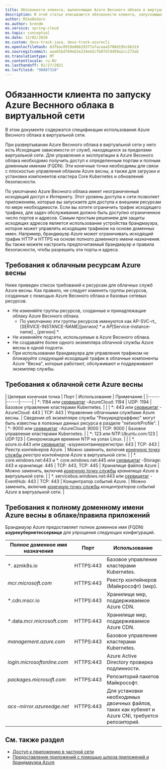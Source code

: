 ```yaml
---
title: Обязанности клиента, выполняющие Azure Веснного облака в виртуальной сети
description: В этой статье описываются обязанности клиента, запускающие Azure Веснного облака в виртуальной сети.
author: MikeDodaro
ms.author: brendm
ms.service: spring-cloud
ms.topic: conceptual
ms.date: 12/02/2020
ms.custom: devx-track-java, devx-track-azurecli
ms.openlocfilehash: 63fbac0919e06b29377afacaaa5708d195c6b319
ms.sourcegitcommit: aaa65bd769eb2e234e42cfb07d7d459a2cc273ab
ms.translationtype: MT
ms.contentlocale: ru-RU
ms.lasthandoff: 01/27/2021
ms.locfileid: "98887310"
---
```

# <a name="customer-responsibilities-for-running-azure-spring-cloud-in-vnet"></a>Обязанности клиента по запуску Azure Веснного облака в виртуальной сети
В этом документе содержатся спецификации использования Azure Веснного облака в виртуальной сети.

При развертывании Azure Веснного облака в виртуальной сети у него есть Исходящие зависимости от служб, находящихся за пределами виртуальной сети. Для управления и эксплуатации в Azure Веснного облака необходимо получить доступ к определенным портам и полным доменным именам (FQDN). Эти конечные точки необходимы для связи с плоскостью управления облаком Azure весны, а также для загрузки и установки компонентов кластера Core Kubernetes и обновлений безопасности.

По умолчанию Azure Веснного облака имеет неограниченный исходящий доступ к Интернету. Этот уровень доступа к сети позволяет приложениям, которые вы запускаете для доступа к внешним ресурсам по мере необходимости. Если вы хотите ограничить трафик исходящего трафика, для задач обслуживания должно быть доступно ограниченное число портов и адресов. Самым простым решением для защиты исходящих адресов является использование устройства брандмауэра, которое может управлять исходящим трафиком на основе доменных имен. Например, брандмауэр Azure может ограничивать исходящий трафик HTTP и HTTPS на основе полного доменного имени назначения. Вы также можете настроить предпочитаемый брандмауэр и правила безопасности, чтобы разрешить эти порты и адреса.

## <a name="azure-spring-cloud-resource-requirements"></a>Требования к облачным ресурсам Azure весны 

Ниже приведен список требований к ресурсам для облачных служб Azure весны. Как правило, не следует изменять группы ресурсов, созданные с помощью Azure Веснного облака и базовых сетевых ресурсов.
- Не изменяйте группы ресурсов, созданные и принадлежащие облаку Azure Веснного облака.
  - По умолчанию эти группы ресурсов именуются как AP-SVC-rt_ [SERVICE-INSTANCE-NAME]_[регион] * и AP_[Service-instance-name] _ [регион] *.
- Не изменяйте подсети, используемые в Azure Веснного облака.
- Не создавайте более одного экземпляра облачной службы Azure весны в одной подсети.
- При использовании брандмауэра для управления трафиком не *блокируйте следующий* исходящий трафик в облачные компоненты Azure "Весна", которые работают, обслуживают и поддерживают экземпляр службы.

## <a name="azure-spring-cloud-network-requirements"></a>Требования к облачной сети Azure весны

  | Целевая конечная точка | Порт | Использование | Примечание |
  |------|------|------|
  | *: 1194 *или* [сервицетаг](https://docs.microsoft.com/azure/virtual-network/service-tags-overview#available-service-tags) -AzureCloud: 1194 | UDP: 1194 | Базовое управление кластерами Kubernetes. | |
  | *: 443 *или* [сервицетаг](https://docs.microsoft.com/azure/virtual-network/service-tags-overview#available-service-tags) -AzureCloud: 443 | TCP: 443 | Управление облачными службами Azure весны. | Сведения об экземпляре службы "Рекуиредтраффикс" могут быть известны в полезных данных ресурса в разделе "networkProfile". |
  | *: 9000 *или* [сервицетаг](https://docs.microsoft.com/azure/virtual-network/service-tags-overview#available-service-tags) -AzureCloud: 9000 | TCP: 9000 | Базовое управление кластерами Kubernetes. |
  | *: 123 *или* NTP.Ubuntu.com:123 | UDP:123 | Синхронизация времени NTP на узлах Linux. | |
  | *. azure.io:443 *или* [сервицетаг](https://docs.microsoft.com/azure/virtual-network/service-tags-overview#available-service-tags) -азуреконтаинеррегистри: 443 | TCP: 443 | Реестр контейнеров Azure. | Можно заменить, включив [конечную точку службы](https://docs.microsoft.com/azure/virtual-network/virtual-network-service-endpoints-overview) *реестра контейнеров Azure* в виртуальной сети. |
  | *. core.windows.net:443 и *. core.windows.net:445 *или* [сервицетаг](https://docs.microsoft.com/azure/virtual-network/service-tags-overview#available-service-tags) -Storage: 443 и хранилище: 445 | TCP: 443, TCP: 445 | Хранилище файлов Azure | Можно заменить, включив [конечную точку службы](https://docs.microsoft.com/azure/virtual-network/virtual-network-service-endpoints-overview) *хранилища Azure* в виртуальной сети. |
  | *. servicebus.windows.net:443 *или* [сервицетаг](https://docs.microsoft.com/azure/virtual-network/service-tags-overview#available-service-tags) -EventHub: 443 | TCP: 443 | Концентратор событий Azure. | Можно заменить, включив [конечную точку службы](https://docs.microsoft.com/azure/virtual-network/virtual-network-service-endpoints-overview) *концентраторов событий Azure* в виртуальной сети. |
  

## <a name="azure-spring-cloud-fqdn-requirements--application-rules"></a>Требования к полному доменному имени Azure весны в облаке/правила приложений

Брандмауэр Azure предоставляет полное доменное имя (FQDN) **азурекубернетессервице** для упрощения следующих конфигураций.

  | Полное доменное имя назначения | Порт | Использование |
  |------|------|------|
  | *. azmk8s.io | HTTPS:443 | Базовое управление кластерами Kubernetes. |
  | <i>mcr.microsoft.com</i> | HTTPS:443 | Реестр контейнеров (Майкрософт) (мкр). |
  | *.cdn.mscr.io | HTTPS:443 | Хранилище мкр, поддерживаемое Azure CDN. |
  | *.data.mcr.microsoft.com | HTTPS:443 | Хранилище мкр, поддерживаемое Azure CDN. |
  | <i>management.azure.com</i> | HTTPS:443 | Базовое управление кластерами Kubernetes. |
  | <i>login.microsoftonline.com</i> | HTTPS:443 | Azure Active Directory проверка подлинности. |
  |<i>packages.microsoft.com</i>    | HTTPS:443 | Репозиторий пакетов Майкрософт. |
  | <i>acs-mirror.azureedge.net</i> | HTTPS:443 | Для установки необходимых двоичных файлов, таких как кубенет и Azure CNI, требуется репозиторий. |

## <a name="see-also"></a>См. также раздел
* [Доступ к приложению в частной сети](spring-cloud-access-app-virtual-network.md)
* [Предоставление приложений с помощью шлюза приложений и брандмауэра Azure](spring-cloud-expose-apps-gateway-azure-firewall.md) 
